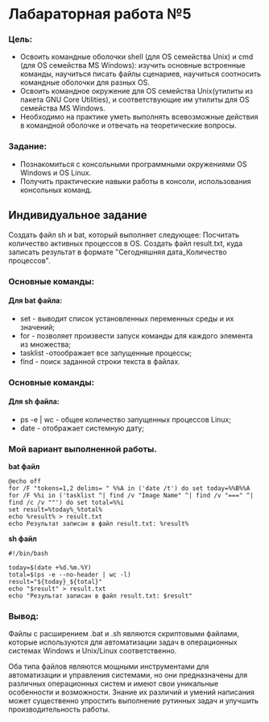 # Лабараторная работа №5
### Цель:
* Освоить командные оболочки shell (для OS семейства Unix) и cmd (для OS семейства MS Windows): изучить основные встроенные команды, научиться писать файлы сценариев, научиться соотносить командные оболочки для разных OS.
* Освоить командное окружение для OS семейства Unix(утилиты из пакета GNU Core Utilities), и соответствующие им утилиты для OS семейства MS Windows.
* Необходимо на практике уметь выполнять всевозможные действия в командной оболочке и отвечать на теоретические вопросы.
### Задание:
* Познакомиться с консольными программными окружениями OS Windows и OS Linux.
* Получить практические навыки работы в консоли, использования консольных команд.

## Индивидуальное задание
Создать файл sh и bat, который выполняет следующее: 
Посчитать количество активных процессов в OS. Создать файл result.txt, куда записать результат в формате "Сегодняшняя дата_Количество процессов".

### Основные команды:
#### Для bat файла:
 * set - выводит список установленных переменных среды и их значений;
 * for - позволяет произвести запуск команды для каждого элемента из множества;
 * tasklist -отоображает все запущенные процессы;
 * find - поиск заданной строки текста в файлах.

### Основные команды:
#### Для sh файла:
 * ps -e | wc - общее количество запущенных процессов Linux;
 * date - отображает системную дату;

### Мой вариант выполненной работы.
**bat файл**
```
@echo off
for /F "tokens=1,2 delims= " %%A in ('date /t') do set today=%%B%%A
for /F %%i in ('tasklist ^| find /v "Image Name" ^| find /v "===" ^| find /c /v ""') do set total=%%i
set result=%today%_%total%
echo %result% > result.txt
echo Результат записан в файл result.txt: %result%
```

**sh файл**
```
#!/bin/bash

today=$(date +%d.%m.%Y)
total=$(ps -e --no-header | wc -l)
result="${today}_${total}"
echo "$result" > result.txt
echo "Результат записан в файл result.txt: $result"
```


### Вывод:
Файлы с расширением .bat и .sh являются скриптовыми файлами, которые используются для автоматизации задач в операционных системах Windows и Unix/Linux соответственно. 

Оба типа файлов являются мощными инструментами для автоматизации и управления системами, но они предназначены для различных операционных систем и имеют свои уникальные особенности и возможности. Знание их различий и умений написания может существенно упростить выполнение рутинных задач и улучшить производительность работы.
